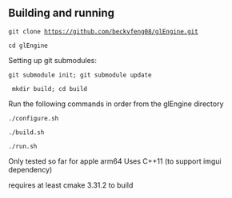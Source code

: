 ## Building and running

<code>git clone https://github.com/beckyfeng08/glEngine.git</code>

<code>cd glEngine</code>

Setting up git submodules:

<code>git submodule init; git submodule update</code>

<code> mkdir build; cd build</code>

Run the following commands in order from the glEngine directory

<code>./configure.sh</code>

<code>./build.sh</code>

<code>./run.sh</code>

Only tested so far for apple arm64
Uses C++11 (to support imgui dependency)

requires at least cmake 3.31.2 to build
